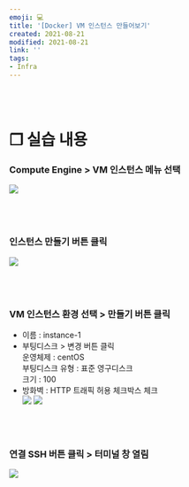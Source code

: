 ```yaml
---
emoji: 💻
title: '[Docker] VM 인스턴스 만들어보기'
created: 2021-08-21
modified: 2021-08-21
link: ''
tags:
- Infra
---
```

<br></br>





# **❐ 실습 내용**
### **Compute Engine > VM 인스턴스 메뉴 선택**
![](/assets/vminstance-create1.png)
<br></br><br></br>

### **인스턴스 만들기 버튼 클릭**  
![](/assets/vminstance-create2.png)
<br></br><br></br>

### **VM 인스턴스 환경 선택 > 만들기 버튼 클릭**
- 이름 : instance-1  
- 부팅디스크 > 변경 버튼 클릭  
    운영체제 : centOS  
    부팅디스크 유형 : 표준 영구디스크  
    크기 : 100  
- 방화벽 : HTTP 트래픽 허용 체크박스 체크  
![](/assets/vminstance-create3.png)
![](/assets/vminstance-create4.png)
<br></br><br></br>

### **연결 SSH 버튼 클릭 > 터미널 창 열림**  
![](/assets/vminstance-create5.png)

<br></br><br></br>

